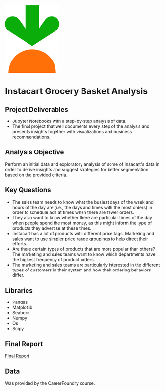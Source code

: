 ![Instacart Logo](https://github.com/dianndp/online-grocery-store-python-project/blob/main/Instacart_Carrot.png?raw=true)


# Instacart Grocery Basket Analysis

## Project Deliverables
+ Jupyter Notebooks with a step-by-step analysis of data.
+ The final project that well documents every step of the analysis and presents insights together with visualizations and business recommendations. 

## Analysis Objective
Perform an initial data and exploratory analysis of some of Insacart's data in order
to derive insights and suggest strategies for better segmentation based on
the provided criteria.

## Key Questions
* The sales team needs to know what the busiest days of the week and hours of the
day are (i.e., the days and times with the most orders) in order to schedule ads at
times when there are fewer orders.
* They also want to know whether there are particular times of the day when people
spend the most money, as this might inform the type of products they advertise at
these times.
* Instacart has a lot of products with different price tags. Marketing and sales want to
use simpler price range groupings to help direct their efforts.
* Are there certain types of products that are more popular than others? The marketing
and sales teams want to know which departments have the highest frequency of
product orders.
* The marketing and sales teams are particularly interested in the different types of
customers in their system and how their ordering behaviors differ.

## Libraries
+ Pandas
+ Matplotlib
+ Seaborn
+ Numpy
+ Os
+ Scipy

## Final Report
[Final Report](https://github.com/dianndp/online-grocery-store-python-project/raw/main/04%20Final%20Report/Final%20report.xlsx)

## Data
Was provided by the CareerFoundry course.

